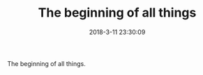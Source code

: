 ﻿---
title: The beginning of all things
date: 2018-3-11 23:30:09
tag:
- 随笔
---

The beginning of all things.
